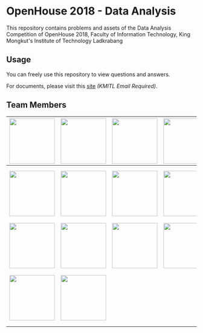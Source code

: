 # OpenHouse 2018 - Data Analysis
This repository contains problems and assets of the Data Analysis Competition of OpenHouse 2018, Faculty of Information Technology, King Mongkut's Institute of Technology Ladkrabang

## Usage
You can freely use this repository to view questions and answers.

For documents, please visit this [site](https://drive.google.com/drive/folders/1av9jm2R5RMqJml6_DDfqoNKIOx8uo8li?usp=sharing) *(KMITL Email Required)*.

## Team Members

|<img width="120px" height="120px" src="">|<img width="120px" height="120px" src="">|<img width="120px" height="120px" src="">|<img width="120px" height="120px" src="">|<img width="120px" height="120px" src="">|
|:-:|:-:|:-:|:-:|:-:|
|[]()|[]()|[]()|[]()|[]()|
||||||
|<img width="120px" height="120px" src="">|<img width="120px" height="120px" src="">|<img width="120px" height="120px" src="">|<img width="120px" height="120px" src="">|<img width="120px" height="120px" src="">|
|[]()|[]()|[]()|[]()|[]()|
||||||
|<img width="120px" height="120px" src="">|<img width="120px" height="120px" src="">|<img width="120px" height="120px" src="">|<img width="120px" height="120px" src="">|<img width="120px" height="120px" src="">|
|[]()|[]()|[]()|[]()|[]()|
||||||
|<img width="120px" height="120px" src="">|<img width="120px" height="120px" src="">|
|[]()|[]()|
|||
